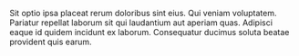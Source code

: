 Sit optio ipsa placeat rerum doloribus sint eius. Qui veniam voluptatem. Pariatur repellat laborum sit qui laudantium aut aperiam quas. Adipisci eaque id quidem incidunt ex laborum. Consequatur ducimus soluta beatae provident quis earum.